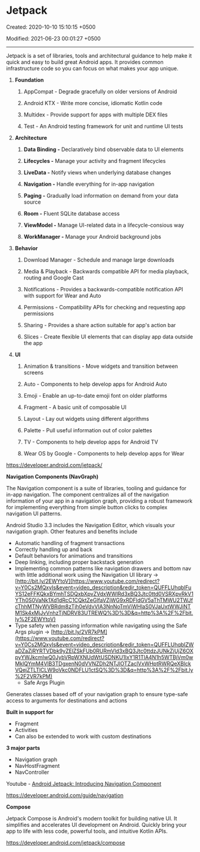 # Jetpack

Created: 2020-10-10 15:10:15 +0500

Modified: 2021-06-23 00:01:27 +0500

---

Jetpack is a set of libraries, tools and architectural guidance to help make it quick and easy to build great Android apps. It provides common infrastructure code so you can focus on what makes your app unique.



1.  **Foundation**

    1.  AppCompat - Degrade gracefully on older versions of Android

    2.  Android KTX - Write more concise, idiomatic Kotlin code

    3.  Multidex - Provide support for apps with multiple DEX files

    4.  Test - An Android testing framework for unit and runtime UI tests



2.  **Architecture**

    1.  **Data Binding -** Declaratively bind observable data to UI elements

    2.  **Lifecycles -** Manage your activity and fragment lifecycles

    3.  **LiveData -** Notify views when underlying database changes

    4.  **Navigation -** Handle everything for in-app navigation

    5.  **Paging -** Gradually load information on demand from your data source

    6.  **Room -** Fluent SQLite database access

    7.  **ViewModel -** Manage UI-related data in a lifecycle-consious way

    8.  **WorkManager -** Manage your Android background jobs



3.  **Behavior**

    1.  Download Manager - Schedule and manage large downloads

    2.  Media & Playback - Backwards compatible API for media playback, routing and Google Cast

    3.  Notifications - Provides a backwards-compatible notification API with support for Wear and Auto

    4.  Permissions - Compatibility APIs for checking and requesting app permissions

    5.  Sharing - Provides a share action suitable for app's action bar

    6.  Slices - Create flexible UI elements that can display app data outside the app



4.  **UI**

    1.  Animation & transitions - Move widgets and transition between screens

    2.  Auto - Components to help develop apps for Android Auto

    3.  Emoji - Enable an up-to-date emoji font on older platforms

    4.  Fragment - A basic unit of composable UI

    5.  Layout - Lay out widgets using different algorithms

    6.  Palette - Pull useful information out of color palettes

    7.  TV - Components to help develop apps for Android TV

    8.  Wear OS by Google - Components to help develop apps for Wear



<https://developer.android.com/jetpack/>



**Navigation Components (NavGraph)**

The Navigation component is a suite of libraries, tooling and guidance for in-app navigation. The component centralizes all of the navigation information of your app in a navigation graph, providing a robust framework for implementing everything from simple button clicks to complex navigation UI patterns.



Android Studio 3.3 includes the Navigation Editor, which visuals your navigation graph. Other features and benefits include
-   Automatic handling of fragment transactions
-   Correctly handling up and back
-   Default behaviors for animations and transitions
-   Deep linking, including proper backstack generation
-   Implementing common patterns like navigation drawers and bottom nav with little additional work using the Navigation UI library → [http://bit.ly/2EWYtoV](https://www.youtube.com/redirect?v=Y0Cs2MQxyIs&event=video_description&redir_token=QUFFLUhqblFuYS12eFFKQkxBYmhTSDQxbXpvZVdxWWlRd3xBQ3Jtc0ttd0VSRXpvRkV1YTh0S0VaNk1Xd1dRcC1CQktZeGlfaVZjWG9xRDFldGV5aThTMWU2TWJfcThhMTNyWVBRdm8zTjh0eVdvVlA3NnNoTmViWHlaS0VJaUxtWWJiNTM1Sk4xMjJvVnhzTjNDRV83UTREWQ%3D%3D&q=http%3A%2F%2Fbit.ly%2F2EWYtoV)
-   Type safety when passing information while navigating using the Safe Args plugin → [http://bit.ly/2VR7kPM](https://www.youtube.com/redirect?v=Y0Cs2MQxyIs&event=video_description&redir_token=QUFFLUhqblZWaDZaZjRYRTVDbk9yZElZSkFUb0RURmVld3xBQ3Jtc0ttdzJUNkZjUjZ6OXpyYWJkcmIwQ0JybVRpWXNUdWtUSDNKU1IxY1R1TlA4N1h5WTBjVm0wMklQYmM4VlB3TDgxenN0dVVNZDh2NTJlOTZaclVxWHptRWRQeXBlckVQejZTLTlCLW9oVkc0NDFLU1ctSQ%3D%3D&q=http%3A%2F%2Fbit.ly%2F2VR7kPM)
    -   Safe Args Plugin

Generates classes based off of your navigation graph to ensure type-safe access to arguments for destinations and actions



**Built in support for**
-   Fragment
-   Activities
-   Can also be extended to work with custom destinations



**3 major parts**
-   Navigation graph
-   NavHostFragment
-   NavController



Youtube - [Android Jetpack: Introducing Navigation Component](https://www.youtube.com/watch?v=Y0Cs2MQxyIs)

<https://developer.android.com/guide/navigation>



**Compose**

Jetpack Compose is Android's modern toolkit for building native UI. It simplifies and accelerates UI development on Android. Quickly bring your app to life with less code, powerful tools, and intuitive Kotlin APIs.



<https://developer.android.com/jetpack/compose>
